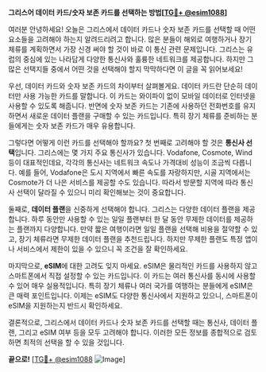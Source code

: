**그리스어 데이터 카드/숫자 보존 카드를 선택하는 방법[[TG💪+ @esim1088](https://t.me/s/esim1088)]**

여러분 안녕하세요! 오늘은 그리스에서 데이터 카드나 숫자 보존 카드를 선택할 때 어떤 요소들을 고려해야 하는지 알려드리려고 합니다. 많은 분들이 해외로 여행하거나 장기 체류를 계획하면서 가장 신경 써야 할 것이 바로 이 통신 관련 문제입니다. 그리스는 유럽의 중심에 있는 나라답게 다양한 통신사와 훌륭한 네트워크를 제공합니다. 하지만 그 많은 선택지들 중에서 어떤 것을 선택해야 할지 막막하다면 이 글을 꼭 읽어보세요!

우선, 데이터 카드와 숫자 보존 카드의 차이부터 살펴볼게요. 데이터 카드란 단순히 데이터만 사용 가능한 카드를 말합니다. 이 카드는 와이파이 없이 모바일 데이터로 인터넷을 사용할 수 있도록 해줍니다. 반면에 숫자 보존 카드는 기존에 사용하던 전화번호를 유지하면서 새로운 데이터 플랜을 구매할 수 있는 카드입니다. 특히 장기 체류를 준비하는 분들에게는 숫자 보존 카드가 매우 유용합니다.

그렇다면 어떻게 이런 카드를 선택해야 할까요? 첫 번째로 고려해야 할 것은 **통신사 선택**입니다. 그리스에는 몇 가지 주요 통신사가 있습니다. Vodafone, Cosmote, Wind 등이 대표적인데요, 각각의 통신사는 네트워크 속도나 가격대비 성능이 조금씩 다릅니다. 예를 들어, Vodafone은 도시 지역에서 빠른 속도를 자랑하지만, 시골 지역에서는 Cosmote가 더 나은 서비스를 제공할 수도 있습니다. 따라서 방문할 지역에 따라 통신사 선택이 달라질 수 있으니 미리 확인해보는 것이 중요합니다.

둘째로, **데이터 플랜**을 신중하게 선택해야 합니다. 그리스는 다양한 데이터 플랜을 제공합니다. 하루 동안만 사용할 수 있는 일일 플랜부터 한 달 동안 무제한 데이터를 제공하는 플랜까지 다양합니다. 만약 짧은 여행이라면 일일 플랜을 선택해 비용을 절약할 수 있고, 장기 체류라면 무제한 데이터 플랜을 추천드립니다. 하지만 무제한 플랜도 특정 앱이나 서비스에서 제한이 있을 수 있으니 꼭 조건을 잘 확인하세요.

마지막으로, **eSIM**에 대한 고려도 잊지 마세요. eSIM은 물리적인 카드를 사용하지 않고 스마트폰에서 직접 설정할 수 있는 카드입니다. 이 카드는 여러 통신사를 동시에 사용할 수 있어 매우 실용적입니다. 특히 장기 체류나 여러 국가를 여행하는 분들에게 eSIM은 큰 매력 포인트입니다. 이제는 eSIM도 다양한 통신사에서 지원하고 있으니, 스마트폰이 eSIM을 지원하는지 반드시 확인하세요.

결론적으로, 그리스에서 데이터 카드나 숫자 보존 카드를 선택할 때는 통신사, 데이터 플랜, 그리고 eSIM 여부 등을 모두 고려해야 합니다. 이러한 모든 정보를 종합적으로 검토하면 최적의 선택을 할 수 있을 것입니다.

**끝으로!** [[TG💪+ @esim1088](https://t.me/s/esim1088) ![Image](https://i.postimg.cc/Y0z9fWf4/image.png)]